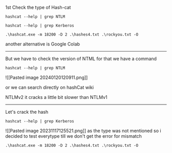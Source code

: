
1st Check the type of Hash-cat
```
hashcat --help | grep NTLM
```

```
hashcat --help | grep Kerberos
```


```
.\hashcat.exe -m 18200 -D 2 .\hashes4.txt .\rockyou.txt -O
```


another alternative is Google Colab


<hr>

But we have to check the version of NTML for that we have a command

```
hashcat --help | grep NTLM
```
![[Pasted image 20240120120911.png]]

or we can search directly on hashCat wiki

NTLMv2 it cracks a little bit slower than NTLMv1



<hr>



Let's crack the hash
```
hashcat --help | grep Kerberos
```
![[Pasted image 20231117125521.png]]
as the type was not mentioned so i decided to test everytype till we don't get the error for mismatch

```
.\hashcat.exe -m 18200 -D 2 .\hashes4.txt .\rockyou.txt -O
```

